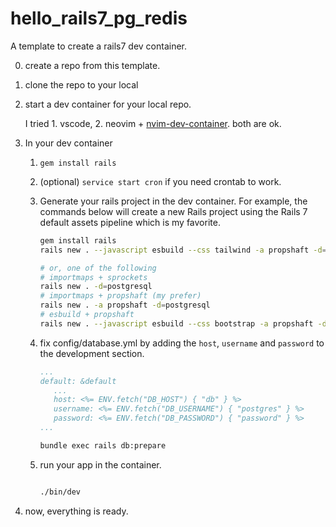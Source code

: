 # hello_rails7_pg_redis

A template to create a rails7 dev container.

0. create a repo from this template.
1. clone the repo to your local
2. start a dev container for your local repo.

   I tried 1. vscode, 2. neovim + [nvim-dev-container](https://github.com/esensar/nvim-dev-container). both are ok.
   
4. In your dev container

   1. `gem install rails`
   2. (optional) `service start cron` if you need crontab to work.
   3. Generate your rails project in the dev container.
      For example, the commands below will create a new Rails project using the Rails 7 default assets pipeline which is my favorite.

      ```bash
      gem install rails
      rails new . --javascript esbuild --css tailwind -a propshaft -d=postgresql

      # or, one of the following
      # importmaps + sprockets
      rails new . -d=postgresql
      # importmaps + propshaft (my prefer) 
      rails new . -a propshaft -d=postgresql
      # esbuild + propshaft
      rails new . --javascript esbuild --css bootstrap -a propshaft -d=postgresql
      ```

   4. fix config/database.yml by adding the `host`, `username` and `password` to the development section.

      ```yaml
      ...
      default: &default
         ...
         host: <%= ENV.fetch("DB_HOST") { "db" } %>
         username: <%= ENV.fetch("DB_USERNAME") { "postgres" } %>
         password: <%= ENV.fetch("DB_PASSWORD") { "password" } %>
      ...
      ```

      ```bash
      bundle exec rails db:prepare
      ```

   4. run your app in the container.

      ```bash

      ./bin/dev
      ```

5. now, everything is ready.
